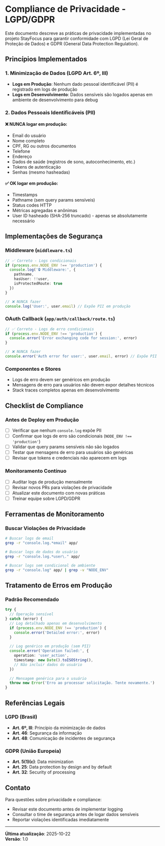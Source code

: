 # Compliance de Privacidade - LGPD/GDPR

Este documento descreve as práticas de privacidade implementadas no projeto StayFocus para garantir conformidade com LGPD (Lei Geral de Proteção de Dados) e GDPR (General Data Protection Regulation).

## Princípios Implementados

### 1. Minimização de Dados (LGPD Art. 6º, III)
- **Logs em Produção**: Nenhum dado pessoal identificável (PII) é registrado em logs de produção
- **Logs em Desenvolvimento**: Dados sensíveis são logados apenas em ambiente de desenvolvimento para debug

### 2. Dados Pessoais Identificáveis (PII)

#### ❌ NUNCA logar em produção:
- Email do usuário
- Nome completo
- CPF, RG ou outros documentos
- Telefone
- Endereço
- Dados de saúde (registros de sono, autoconhecimento, etc.)
- Tokens de autenticação
- Senhas (mesmo hasheadas)

#### ✅ OK logar em produção:
- Timestamps
- Pathname (sem query params sensíveis)
- Status codes HTTP
- Métricas agregadas e anônimas
- User ID hasheado (SHA-256 truncado) - apenas se absolutamente necessário

## Implementações de Segurança

### Middleware (`middleware.ts`)
```typescript
// ✅ Correto - Logs condicionais
if (process.env.NODE_ENV !== 'production') {
  console.log('🔒 Middleware:', {
    pathname,
    hasUser: !!user,
    isProtectedRoute: true
  })
}

// ❌ NUNCA fazer
console.log('User:', user.email) // Expõe PII em produção
```

### OAuth Callback (`app/auth/callback/route.ts`)
```typescript
// ✅ Correto - Logs de erro condicionais
if (process.env.NODE_ENV !== 'production') {
  console.error('Error exchanging code for session:', error)
}

// ❌ NUNCA fazer
console.error('Auth error for user:', user.email, error) // Expõe PII
```

### Componentes e Stores
- Logs de erro devem ser genéricos em produção
- Mensagens de erro para usuários não devem expor detalhes técnicos
- Stack traces completos apenas em desenvolvimento

## Checklist de Compliance

### Antes de Deploy em Produção
- [ ] Verificar que nenhum `console.log` expõe PII
- [ ] Confirmar que logs de erro são condicionais (`NODE_ENV !== 'production'`)
- [ ] Validar que query params sensíveis não são logados
- [ ] Testar que mensagens de erro para usuários são genéricas
- [ ] Revisar que tokens e credenciais não aparecem em logs

### Monitoramento Contínuo
- [ ] Auditar logs de produção mensalmente
- [ ] Revisar novos PRs para violações de privacidade
- [ ] Atualizar este documento com novas práticas
- [ ] Treinar equipe sobre LGPD/GDPR

## Ferramentas de Monitoramento

### Buscar Violações de Privacidade
```bash
# Buscar logs de email
grep -r "console.log.*email" app/

# Buscar logs de dados do usuário
grep -r "console.log.*user\." app/

# Buscar logs sem condicional de ambiente
grep -r "console.log" app/ | grep -v "NODE_ENV"
```

## Tratamento de Erros em Produção

### Padrão Recomendado
```typescript
try {
  // Operação sensível
} catch (error) {
  // Log detalhado apenas em desenvolvimento
  if (process.env.NODE_ENV !== 'production') {
    console.error('Detailed error:', error)
  }
  
  // Log genérico em produção (sem PII)
  console.error('Operation failed:', {
    operation: 'user_action',
    timestamp: new Date().toISOString(),
    // Não incluir dados do usuário
  })
  
  // Mensagem genérica para o usuário
  throw new Error('Erro ao processar solicitação. Tente novamente.')
}
```

## Referências Legais

### LGPD (Brasil)
- **Art. 6º, III**: Princípio da minimização de dados
- **Art. 46**: Segurança da informação
- **Art. 48**: Comunicação de incidentes de segurança

### GDPR (União Europeia)
- **Art. 5(1)(c)**: Data minimization
- **Art. 25**: Data protection by design and by default
- **Art. 32**: Security of processing

## Contato

Para questões sobre privacidade e compliance:
- Revisar este documento antes de implementar logging
- Consultar o time de segurança antes de logar dados sensíveis
- Reportar violações identificadas imediatamente

---

**Última atualização**: 2025-10-22  
**Versão**: 1.0
